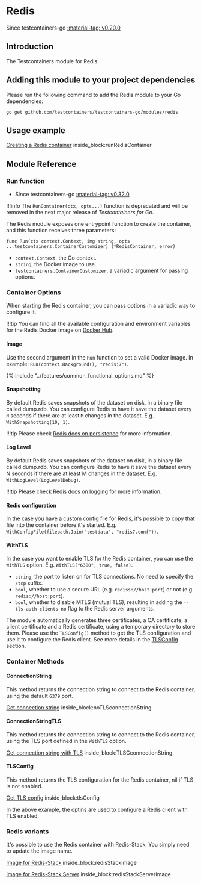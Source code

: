 # Redis

Since testcontainers-go <a href="https://github.com/testcontainers/testcontainers-go/releases/tag/v0.20.0"><span class="tc-version">:material-tag: v0.20.0</span></a>

## Introduction

The Testcontainers module for Redis.

## Adding this module to your project dependencies

Please run the following command to add the Redis module to your Go dependencies:

```
go get github.com/testcontainers/testcontainers-go/modules/redis
```

## Usage example

<!--codeinclude-->
[Creating a Redis container](../../modules/redis/examples_test.go) inside_block:runRedisContainer
<!--/codeinclude-->

## Module Reference

### Run function

- Since testcontainers-go <a href="https://github.com/testcontainers/testcontainers-go/releases/tag/v0.32.0"><span class="tc-version">:material-tag: v0.32.0</span></a>

!!!info
    The `RunContainer(ctx, opts...)` function is deprecated and will be removed in the next major release of _Testcontainers for Go_.

The Redis module exposes one entrypoint function to create the container, and this function receives three parameters:

```golang
func Run(ctx context.Context, img string, opts ...testcontainers.ContainerCustomizer) (*RedisContainer, error)
```

- `context.Context`, the Go context.
- `string`, the Docker image to use.
- `testcontainers.ContainerCustomizer`, a variadic argument for passing options.

### Container Options

When starting the Redis container, you can pass options in a variadic way to configure it.

!!!tip
    You can find all the available configuration and environment variables for the Redis Docker image on [Docker Hub](https://hub.docker.com/_/redis).

#### Image

Use the second argument in the `Run` function to set a valid Docker image.
In example: `Run(context.Background(), "redis:7")`.

{% include "../features/common_functional_options.md" %}

#### Snapshotting

By default Redis saves snapshots of the dataset on disk, in a binary file called dump.rdb. You can configure Redis to have it save the dataset every `N` seconds if there are at least `M` changes in the dataset. E.g. `WithSnapshotting(10, 1)`.

!!!tip
    Please check [Redis docs on persistence](https://redis.io/docs/management/persistence/#snapshotting) for more information.

#### Log Level

By default Redis saves snapshots of the dataset on disk, in a binary file called dump.rdb. You can configure Redis to have it save the dataset every N seconds if there are at least M changes in the dataset. E.g. `WithLogLevel(LogLevelDebug)`.

!!!tip
    Please check [Redis docs on logging](https://redis.io/docs/reference/modules/modules-api-ref/#redismodule_log) for more information.

#### Redis configuration

In the case you have a custom config file for Redis, it's possible to copy that file into the container before it's started. E.g. `WithConfigFile(filepath.Join("testdata", "redis7.conf"))`.

#### WithTLS

In the case you want to enable TLS for the Redis container, you can use the `WithTLS` option. E.g. `WithTLS("6380", true, false)`.

- `string`, the port to listen on for TLS connections. No need to specify the `/tcp` suffix.
- `bool`, whether to use a secure URL (e.g. `rediss://host:port`) or not (e.g. `redis://host:port`).
- `bool`, whether to disable MTLS (mutual TLS), resulting in adding the `--tls-auth-clients no` flag to the Redis server arguments.

The module automatically generates three certificates, a CA certificate, a client certificate and a Redis certificate, using a temporary directory to store them. Please use the `TLSConfig()` method to get the TLS configuration and use it to configure the Redis client. See more details in the [TLSConfig](#tlsconfig) section.

### Container Methods

#### ConnectionString

This method returns the connection string to connect to the Redis container, using the default `6379` port.

<!--codeinclude-->
[Get connection string](../../modules/redis/redis_test.go) inside_block:noTLSconnectionString
<!--/codeinclude-->

#### ConnectionStringTLS

This method returns the connection string to connect to the Redis container, using the TLS port defined in the `WithTLS` option.

<!--codeinclude-->
[Get connection string with TLS](../../modules/redis/redis_test.go) inside_block:TLSCconnectionString
<!--/codeinclude-->

#### TLSConfig

This method returns the TLS configuration for the Redis container, nil if TLS is not enabled.

<!--codeinclude-->
[Get TLS config](../../modules/redis/redis_test.go) inside_block:tlsConfig
<!--/codeinclude-->

In the above example, the optins are used to configure a Redis client with TLS enabled.

### Redis variants

It's possible to use the Redis container with Redis-Stack. You simply need to update the image name.

<!--codeinclude-->
[Image for Redis-Stack](../../modules/redis/redis_test.go) inside_block:redisStackImage
<!--/codeinclude-->

<!--codeinclude-->
[Image for Redis-Stack Server](../../modules/redis/redis_test.go) inside_block:redisStackServerImage
<!--/codeinclude-->

